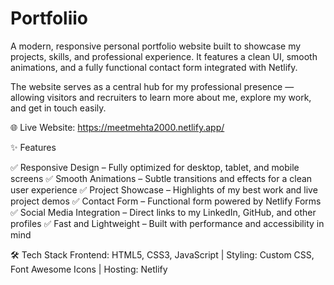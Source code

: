 # Portfoliio
A modern, responsive personal portfolio website built to showcase my projects, skills, and professional experience. It features a clean UI, smooth animations, and a fully functional contact form integrated with Netlify. 

The website serves as a central hub for my professional presence — allowing visitors and recruiters to learn more about me, explore my work, and get in touch easily.

🌐 Live Website: https://meetmehta2000.netlify.app/

✨ Features

✅ Responsive Design – Fully optimized for desktop, tablet, and mobile screens
✅ Smooth Animations – Subtle transitions and effects for a clean user experience
✅ Project Showcase – Highlights of my best work and live project demos
✅ Contact Form – Functional form powered by Netlify Forms
✅ Social Media Integration – Direct links to my LinkedIn, GitHub, and other profiles
✅ Fast and Lightweight – Built with performance and accessibility in mind

🛠️ Tech Stack
Frontend:	HTML5, CSS3, JavaScript |
Styling:	Custom CSS, Font Awesome Icons |
Hosting:	Netlify

